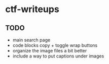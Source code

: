 # ctf-writeups

## TODO

- main search page
- code blocks copy + toggle wrap buttons
- organize the image files a bit better
- include a way to put captions under images
